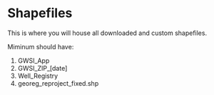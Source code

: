 # Shapefiles

This is where you will house all downloaded and custom shapefiles.

Miminum should have: 
1. GWSI_App
2. GWSI_ZIP_[date]
3. Well_Registry
4. georeg_reproject_fixed.shp